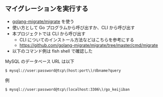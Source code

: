## マイグレーションを実行する

- [golang\-migrate/migrate](https://github.com/golang-migrate/migrate) を使う
- 使い方として Go プログラムから呼び出すか、CLI から呼び出す
- 本プロジェクトでは CLI から呼び出す
  - CLI についてのインストール方法などはこちらを参考にする
  - https://github.com/golang-migrate/migrate/tree/master/cmd/migrate
- 以下のコマンド例は fish shell で確認した

MySQL のデータベース URL は以下

```
$ mysql://user:password@tcp\(host:port\)/dbname?query
```

例

```
$ mysql://user:password@tcp\(localhost:3306\)/go_keijiban
```
